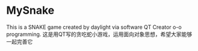 # MySnake
This is a SNAKE game created by daylight via software QT Creator o-o programming.
这是用QT写的贪吃蛇小游戏，运用面向对象思想，希望大家能够一起完善它

